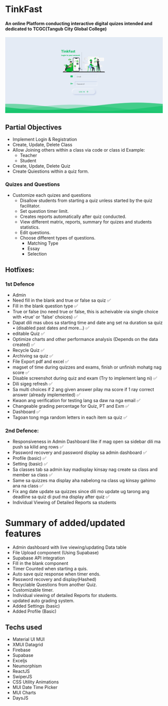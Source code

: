 # TinkFast

#### An online Platform conducting interactive digital quizes intended and dedicated to TCGC(Tangub City Global College)

![alt text](./src/assets/Screenshot.png "Screenshot")

## Partial Objectives

- Implement Login & Registration
- Create, Update, Delete Class
- Allow Joining others within a class via code or class id
  Example:
  - Teacher
  - Student
- Create, Update, Delete Quiz
- Create Quiestions within a quiz form.

### Quizes and Questions

- Customize each quizes and questions
  - Disallow students from starting a quiz unless started by the quiz facilitator.
  - Set question timer limit.
  - Creates reports automatically after quiz conducted.
  - View different matrix, reports, summary for quizes and students statistics.
  - Edit questions.
  - Choose different types of questions.
    - Matching Type
    - Essay
    - Selection

## Hotfixes:

### 1st Defence

- Admin
- Need fill in the blank and true or false sa quiz ✅
- Fill in the blank question type ✅
- True or false (no need true or false, this is acheivable via single choice with •true' or 'false' choices) ✅
- Dapat dili mas ubos sa starting time and date ang set na duration sa quiz • (disabled past dates and more...) ✅
- editable Quiz ✅
- Optimize charts and other performance analysis (Depends on the data created) ✅
- Recycle Quiz ✅
- Archiving sa quiz ✅
- File Export pdf and excel ✅
- magset of time during quizzes and exams, finish or unfinish mohatg nag score ✅
- Disable screenshot during quiz and exam (Try to implement lang ni) ✅
- Dili sigeg refresh ✅
- Sa multi choices if 2 ang given answer pilay ma score if 1 ray correct answer (already implemented) ✅
- Kwaon ang verification for testing lang sa daw na nga email ✅
- Changeable grading percentage for Quiz, PT and Exm ✅
- Dashboard ✅
- Tagoan tong mga random letters in each item sa quiz ✅

### 2nd Defence:

- Responsiveness in Admin Dashboard like if mag open sa sidebar dili ma push sa kilid ang rows ✅
- Password recovery and password display sa admin dashboard ✅
- Profile (basic) ✅
- Setting (basic) ✅
- Sa classes tab sa admin kay madisplay kinsay nag create sa class and member sa class ✅
- Same sa quizzes ma display aha nabelong na class ug kinsay gahimo ana na class ✅
- Fix ang date update sa quizzes since dili mo update ug tarong ang deadline sa quiz di pud ma display after quiz ✅
- Individual Viewing of Detailed Reports sa students

# Summary of added/updated features

- Admin dashboard with live viewing/updating Data table
- File Upload component (Using Supabase)
- Supabase API integration
- Fill in the blank component
- Timer Counted when starting a quis.
- Auto save quiz response when timer ends.
- Password recovery and display(Hashed)
- Recyclable Questions from another Quiz.
- Customizable timer.
- Individual viewing of detailed Reports for students.
- updated auto grading system.
- Added Settings (basic)
- Added Profile (Basic)

## Techs used

- Material UI MUI
- XMUI Datagrid
- Firebase
- Supabase
- Exceljs
- Neumorphism
- ReactJS
- SwiperJS
- CSS Utility Animations
- MUI Date Time Picker
- MUI Charts
- DaysJS
